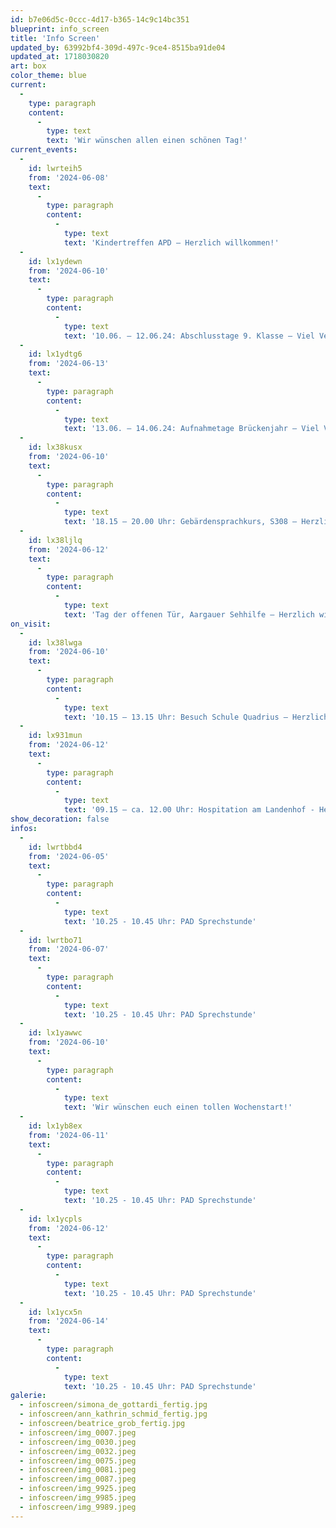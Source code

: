 ```yaml
---
id: b7e06d5c-0ccc-4d17-b365-14c9c14bc351
blueprint: info_screen
title: 'Info Screen'
updated_by: 63992bf4-309d-497c-9ce4-8515ba91de04
updated_at: 1718030820
art: box
color_theme: blue
current:
  -
    type: paragraph
    content:
      -
        type: text
        text: 'Wir wünschen allen einen schönen Tag!'
current_events:
  -
    id: lwrteih5
    from: '2024-06-08'
    text:
      -
        type: paragraph
        content:
          -
            type: text
            text: 'Kindertreffen APD – Herzlich willkommen!'
  -
    id: lx1ydewn
    from: '2024-06-10'
    text:
      -
        type: paragraph
        content:
          -
            type: text
            text: '10.06. – 12.06.24: Abschlusstage 9. Klasse – Viel Vergnügen!'
  -
    id: lx1ydtg6
    from: '2024-06-13'
    text:
      -
        type: paragraph
        content:
          -
            type: text
            text: '13.06. – 14.06.24: Aufnahmetage Brückenjahr – Viel Vergnügen!'
  -
    id: lx38kusx
    from: '2024-06-10'
    text:
      -
        type: paragraph
        content:
          -
            type: text
            text: '18.15 – 20.00 Uhr: Gebärdensprachkurs, S308 – Herzlich willkommen!'
  -
    id: lx38ljlq
    from: '2024-06-12'
    text:
      -
        type: paragraph
        content:
          -
            type: text
            text: 'Tag der offenen Tür, Aargauer Sehhilfe – Herzlich willkommen!'
on_visit:
  -
    id: lx38lwga
    from: '2024-06-10'
    text:
      -
        type: paragraph
        content:
          -
            type: text
            text: '10.15 – 13.15 Uhr: Besuch Schule Quadrius – Herzlich willkommen!'
  -
    id: lx931mun
    from: '2024-06-12'
    text:
      -
        type: paragraph
        content:
          -
            type: text
            text: '09.15 – ca. 12.00 Uhr: Hospitation am Landenhof - Herzlich willkommen!'
show_decoration: false
infos:
  -
    id: lwrtbbd4
    from: '2024-06-05'
    text:
      -
        type: paragraph
        content:
          -
            type: text
            text: '10.25 - 10.45 Uhr: PAD Sprechstunde'
  -
    id: lwrtbo71
    from: '2024-06-07'
    text:
      -
        type: paragraph
        content:
          -
            type: text
            text: '10.25 - 10.45 Uhr: PAD Sprechstunde'
  -
    id: lx1yawwc
    from: '2024-06-10'
    text:
      -
        type: paragraph
        content:
          -
            type: text
            text: 'Wir wünschen euch einen tollen Wochenstart!'
  -
    id: lx1yb8ex
    from: '2024-06-11'
    text:
      -
        type: paragraph
        content:
          -
            type: text
            text: '10.25 - 10.45 Uhr: PAD Sprechstunde'
  -
    id: lx1ycpls
    from: '2024-06-12'
    text:
      -
        type: paragraph
        content:
          -
            type: text
            text: '10.25 - 10.45 Uhr: PAD Sprechstunde'
  -
    id: lx1ycx5n
    from: '2024-06-14'
    text:
      -
        type: paragraph
        content:
          -
            type: text
            text: '10.25 - 10.45 Uhr: PAD Sprechstunde'
galerie:
  - infoscreen/simona_de_gottardi_fertig.jpg
  - infoscreen/ann_kathrin_schmid_fertig.jpg
  - infoscreen/beatrice_grob_fertig.jpg
  - infoscreen/img_0007.jpeg
  - infoscreen/img_0030.jpeg
  - infoscreen/img_0032.jpeg
  - infoscreen/img_0075.jpeg
  - infoscreen/img_0081.jpeg
  - infoscreen/img_0087.jpeg
  - infoscreen/img_9925.jpeg
  - infoscreen/img_9985.jpeg
  - infoscreen/img_9989.jpeg
---
```

